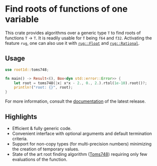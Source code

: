 Find roots of functions of one variable
=======================================

This crate provides algorithms over a generic type `T` to find roots
of functions `T` → `T`.  It is readily usable for `T` being `f64` and
`f32`.  Activating the feature `rug`, one can also use it with
[`rug::Float`][] and [`rug::Rational`][].

## Usage

```rust
use root1d::toms748;

fn main() -> Result<(), Box<dyn std::error::Error>> {
    let root = toms748(|x| x*x - 2., 0., 2.).rtol(1e-10).root()?;
    println!("root: {}", root);
}
```

For more information, consult the
[documentation](https://docs.rs/root1d) of the latest release.


## Highlights

- Efficient & fully generic code.
- Convenient interface with optional arguments and default termination
  criteria.
- Support for non-copy types (for multi-precision numbers) minimizing
  the creation of temporary values.
- State of the art root finding algorithm ([Toms748][]) requiring only
  few evaluations of the function.

[`rug::Float`]: https://docs.rs/rug/latest/rug/struct.Float.html
[`rug::Rational`]: https://docs.rs/rug/latest/rug/struct.Rational.html
[Toms748]: https://doi.org/10.1145/210089.210111

